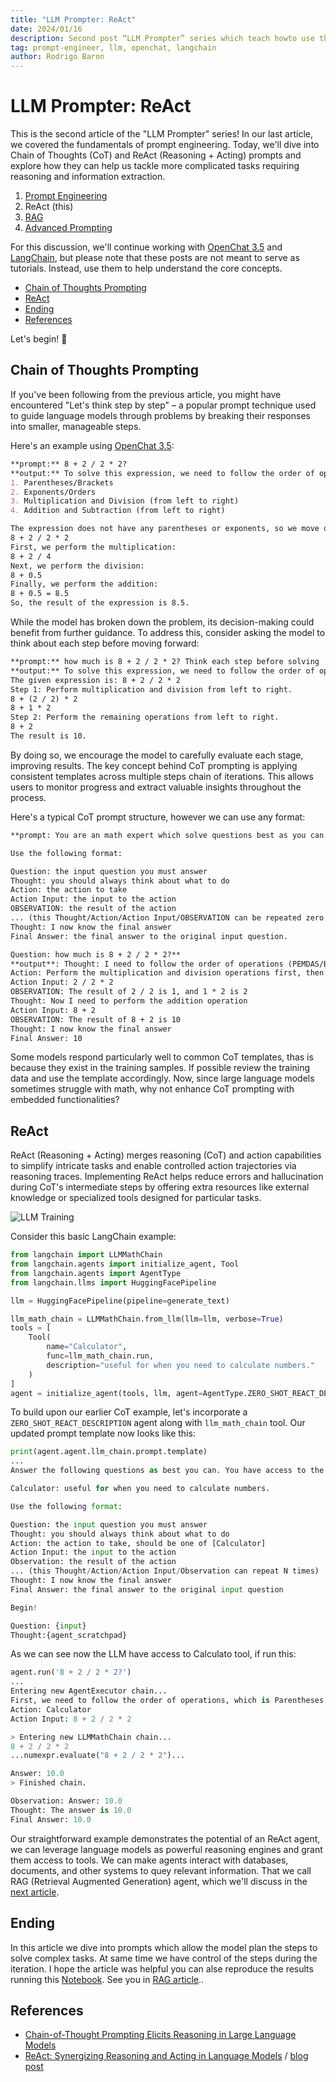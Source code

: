 ```yaml
---
title: "LLM Prompter: ReAct"
date: 2024/01/16
description: Second post “LLM Prompter” series which teach howto use the power of the modern dragons (LLMs/Generative AI).
tag: prompt-engineer, llm, openchat, langchain
author: Rodrigo Baron
---
```


# LLM Prompter: ReAct

This is the second article of the "LLM Prompter" series! In our last article, we covered the fundamentals of prompt engineering. Today, we'll dive into Chain of Thoughts (CoT) and ReAct (Reasoning + Acting) prompts and explore how they can help us tackle more complicated tasks requiring reasoning and information extraction.

1. [Prompt Engineering](llm-prompter-basics)
2. ReAct (this)
3. [RAG](llm-prompter-rag)
4. [Advanced Prompting](llm-prompter-advanced)

For this discussion, we'll continue working with [OpenChat 3.5](https://github.com/imoneoi/openchat) and [LangChain](https://www.langchain.com/), but please note that these posts are not meant to serve as tutorials. Instead, use them to help understand the core concepts. 

- [Chain of Thoughts Prompting](#chain-of-thoughts-prompting)
- [ReAct](#react)
- [Ending](#ending)
- [References](#references)

Let's begin! 🚀

## Chain of Thoughts Prompting

If you've been following from the previous article, you might have encountered "Let's think step by step" – a popular prompt technique used to guide language models through problems by breaking their responses into smaller, manageable steps. 

Here's an example using [OpenChat 3.5](https://github.com/imoneoi/openchat):

```markdown
**prompt:** 8 + 2 / 2 * 2?  
**output:** To solve this expression, we need to follow the order of operations (PEMDAS/BODMAS).
1. Parentheses/Brackets
2. Exponents/Orders
3. Multiplication and Division (from left to right)
4. Addition and Subtraction (from left to right)

The expression does not have any parentheses or exponents, so we move on to multiplication and division.
8 + 2 / 2 * 2
First, we perform the multiplication:
8 + 2 / 4
Next, we perform the division:
8 + 0.5
Finally, we perform the addition:
8 + 0.5 = 8.5
So, the result of the expression is 8.5.
```

While the model has broken down the problem, its decision-making could benefit from further guidance. To address this, consider asking the model to think about each step before moving forward:

```markdown
**prompt:** how much is 8 + 2 / 2 * 2? Think each step before solving
**output:** To solve this expression, we need to follow the order of operations (PEMDAS/BODMAS). This means we need to perform the operations inside the parentheses first, then exponents, then multiplication and division from left to right, and finally addition and subtraction from left to right.
The given expression is: 8 + 2 / 2 * 2
Step 1: Perform multiplication and division from left to right.
8 + (2 / 2) * 2
8 + 1 * 2
Step 2: Perform the remaining operations from left to right.
8 + 2
The result is 10.
```

By doing so, we encourage the model to carefully evaluate each stage, improving results. The key concept behind CoT prompting is applying consistent templates across multiple steps chain of iterations. This allows users to monitor progress and extract valuable insights throughout the process.

Here's a typical CoT prompt structure, however we can use any format:

```markdown
**prompt: You are an math expert which solve questions best as you can.**

Use the following format:

Question: the input question you must answer
Thought: you should always think about what to do
Action: the action to take
Action Input: the input to the action
OBSERVATION: the result of the action
... (this Thought/Action/Action Input/OBSERVATION can be repeated zero or more times)
Thought: I now know the final answer
Final Answer: the final answer to the original input question.

Question: how much is 8 + 2 / 2 * 2?**
**output**: Thought: I need to follow the order of operations (PEMDAS/BODMAS)
Action: Perform the multiplication and division operations first, then addition
Action Input: 2 / 2 * 2
OBSERVATION: The result of 2 / 2 is 1, and 1 * 2 is 2
Thought: Now I need to perform the addition operation
Action Input: 8 + 2
OBSERVATION: The result of 8 + 2 is 10
Thought: I now know the final answer
Final Answer: 10
```

Some models respond particularly well to common CoT templates, thas is because they exist in the training samples. If possible review the training data and use the template accordingly.
Now, since large language models sometimes struggle with math, why not enhance CoT prompting with embedded functionalities?

## ReAct

ReAct (Reasoning + Acting) merges reasoning (CoT) and action capabilities to simplify intricate tasks and enable controlled action trajectories via reasoning traces. Implementing ReAct helps reduce errors and hallucination during CoT's intermediate steps by offering extra resources like external knowledge or specialized tools designed for particular tasks.

![LLM Training](/images/prompter/react.png "ReAct: Synergizing Reasoning and Acting in Language Models")

Consider this basic LangChain example:

```python
from langchain import LLMMathChain
from langchain.agents import initialize_agent, Tool
from langchain.agents import AgentType
from langchain.llms import HuggingFacePipeline

llm = HuggingFacePipeline(pipeline=generate_text)

llm_math_chain = LLMMathChain.from_llm(llm=llm, verbose=True)
tools = [
    Tool(
        name="Calculator",
        func=llm_math_chain.run,
        description="useful for when you need to calculate numbers."
    )
]
agent = initialize_agent(tools, llm, agent=AgentType.ZERO_SHOT_REACT_DESCRIPTION, verbose=True)
```

To build upon our earlier CoT example, let's incorporate a `ZERO_SHOT_REACT_DESCRIPTION` agent along with `llm_math_chain` tool. Our updated prompt template now looks like this:

```python
print(agent.agent.llm_chain.prompt.template)
...
Answer the following questions as best you can. You have access to the following tools:

Calculator: useful for when you need to calculate numbers.

Use the following format:

Question: the input question you must answer
Thought: you should always think about what to do
Action: the action to take, should be one of [Calculator]
Action Input: the input to the action
Observation: the result of the action
... (this Thought/Action/Action Input/Observation can repeat N times)
Thought: I now know the final answer
Final Answer: the final answer to the original input question

Begin!

Question: {input}
Thought:{agent_scratchpad}
```

As we can see now the LLM have access to Calculato tool, if run this:

```python
agent.run('8 + 2 / 2 * 2?')
...
Entering new AgentExecutor chain...
First, we need to follow the order of operations, which is Parentheses, Exponents, Multiplication and Division (from left to right), Addition and Subtraction (from left to right).
Action: Calculator
Action Input: 8 + 2 / 2 * 2

> Entering new LLMMathChain chain...
8 + 2 / 2 * 2
...numexpr.evaluate("8 + 2 / 2 * 2")...

Answer: 10.0
> Finished chain.

Observation: Answer: 10.0
Thought: The answer is 10.0
Final Answer: 10.0
```

Our straightforward example demonstrates the potential of an ReAct agent, we can leverage language models as powerful reasoning engines and grant them access to tools. We can make agents interact with databases, documents, and other systems to quey relevant information. That we call RAG (Retrieval Augmented Generation) agent, which we'll discuss in the [next article](llm-prompter-rag).

## Ending

In this article we dive into prompts which allow the model plan the steps to solve complex tasks. At same time we have control of the steps during the iteration. I hope the article was helpful you can alse reproduce the results running this [Notebook](https://github.com/rodrigobaron/site_content/blob/prompt/main/2_cot_react.ipynb). See you in [RAG article](llm-prompter-rag)..

## References

- [Chain-of-Thought Prompting Elicits Reasoning in Large Language Models](https://arxiv.org/abs/2201.11903)  
- [ReAct: Synergizing Reasoning and Acting in Language Models](https://arxiv.org/abs/2210.03629) / [blog post](https://blog.research.google/2022/11/react-synergizing-reasoning-and-acting.html)  